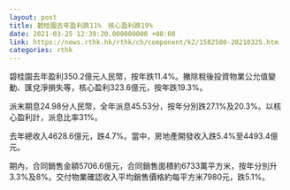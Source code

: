 ```yaml
---
layout: post
title: 碧桂園去年盈利跌11%　核心盈利跌19%
date: 2021-03-25 12:39:20.000000000 +08:00
link: https://news.rthk.hk/rthk/ch/component/k2/1582500-20210325.htm
categories: rthk
---
```


碧桂園去年盈利350.2億元人民幣，按年跌11.4%。撇除稅後投資物業公允值變動、匯兌淨損失等，核心盈利323.6億元，按年跌19.3%。

派末期息24.98分人民幣，全年派息45.53分，按年分別跌27.1%及20.3%。以核心盈利計，派息比率31%。

去年總收入4628.6億元，跌4.7%。當中，房地產開發收入跌5.4%至4493.4億元。

期內，合同銷售金額5706.6億元，合同銷售面積約6733萬平方米，按年分別升3.3%及8%。交付物業確認收入平均銷售價格約每平方米7980元，跌5.1%。
